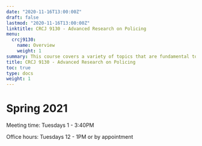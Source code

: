 ```yaml
---
date: "2020-11-16T13:00:00Z"
draft: false
lastmod: "2020-11-16T13:00:00Z"
linktitle: CRCJ 9130 - Advanced Research on Policing
menu:
  crcj9130:
    name: Overview
    weight: 1
summary: This course covers a variety of topics that are fundamental to understanding American policing in the 21st Century.
title: CRCJ 9130 - Advanced Research on Policing
toc: true
type: docs
weight: 1
---
```


# Spring 2021

Meeting time: Tuesdays 1 - 3:40PM

Office hours: Tuesdays 12 - 1PM or by appointment